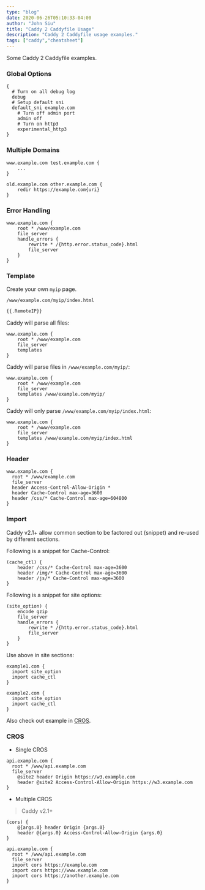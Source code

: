 ```yaml
---
type: "blog"
date: 2020-06-26T05:10:33-04:00
author: "John Siu"
title: "Caddy 2 Caddyfile Usage"
description: "Caddy 2 Caddyfile usage examples."
tags: ["caddy","cheatsheet"]
---
```

Some Caddy 2 Caddyfile examples.
<!--more-->

### Global Options

```nginx
{
  # Turn on all debug log
  debug
  # Setup default sni
  default_sni example.com
	# Turn off admin port
	admin off
	# Turn on http3
	experimental_http3
}
```

### Multiple Domains

```nginx
www.example.com test.example.com {
	...
}
```

```nginx
old.example.com other.example.com {
	redir https://example.com{uri}
}
```

### Error Handling

```nginx
www.example.com {
	root * /www/example.com
	file_server
	handle_errors {
		rewrite * /{http.error.status_code}.html
		file_server
	}
}
```

### Template

Create your own `myip` page.

`/www/example.com/myip/index.html`

```html
{{.RemoteIP}}
```

Caddy will parse all files:

```nginx
www.example.com {
	root * /www/example.com
	file_server
	templates
}
```

Caddy will parse files in `/www/example.com/myip/`:

```nginx
www.example.com {
	root * /www/example.com
	file_server
	templates /www/example.com/myip/
}
```

Caddy will only parse `/www/example.com/myip/index.html`:

```nginx
www.example.com {
	root * /www/example.com
	file_server
	templates /www/example.com/myip/index.html
}
```

### Header

```nginx
www.example.com {
  root * /www/example.com
  file_server
  header Access-Control-Allow-Origin *
  header Cache-Control max-age=3600
  header /css/* Cache-Control max-age=604800
}
```

### Import

Caddy v2.1+ allow common section to be factored out (snippet) and re-used by different sections.

Following is a snippet for Cache-Control:

```nginx
(cache_ctl) {
	header /css/* Cache-Control max-age=3600
	header /img/* Cache-Control max-age=3600
	header /js/* Cache-Control max-age=3600
}
```

Following is a snippet for site options:

```nginx
(site_option) {
	encode gzip
	file_server
	handle_errors {
		rewrite * /{http.error.status_code}.html
		file_server
	}
}
```

Use above in site sections:

```nginx
example1.com {
  import site_option
  import cache_ctl
}

example2.com {
  import site_option
  import cache_ctl
}
```

Also check out example in [CROS](#cros).

### CROS

- Single CROS

```nginx
api.example.com {
  root * /www/api.example.com
  file_server
	@site2 header Origin https://w3.example.com
	header @site2 Access-Control-Allow-Origin https://w3.example.com
}
```

- Multiple CROS

> Caddy v2.1+

```nginx
(cors) {
	@{args.0} header Origin {args.0}
	header @{args.0} Access-Control-Allow-Origin {args.0}
}

api.example.com {
  root * /www/api.example.com
  file_server
  import cors https://example.com
  import cors https://www.example.com
  import cors https://another.example.com
}
```